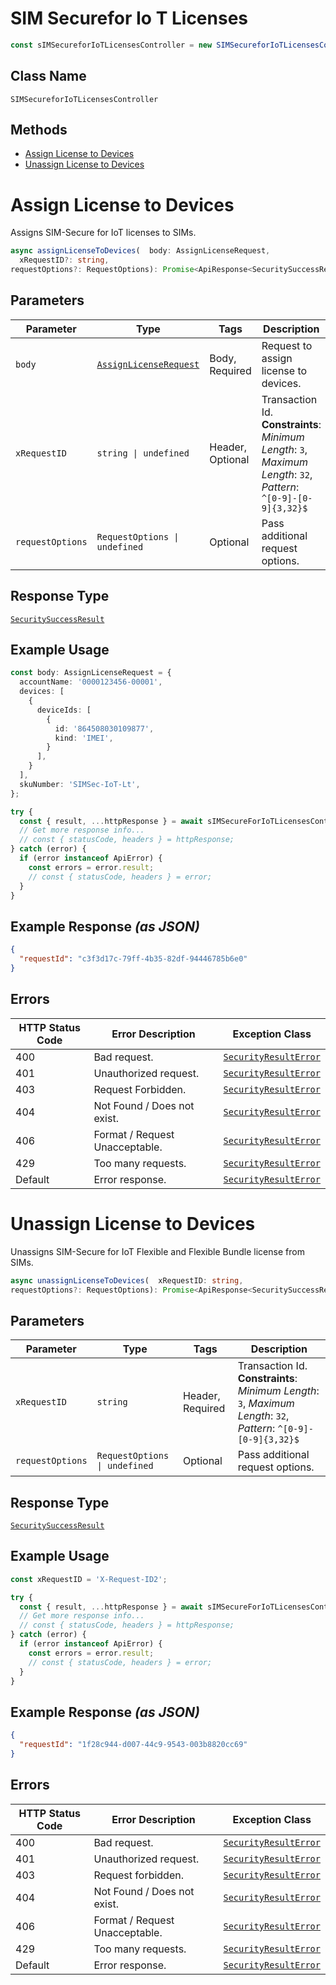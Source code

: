 # SIM Securefor Io T Licenses

```ts
const sIMSecureforIoTLicensesController = new SIMSecureforIoTLicensesController(client);
```

## Class Name

`SIMSecureforIoTLicensesController`

## Methods

* [Assign License to Devices](../../doc/controllers/sim-securefor-io-t-licenses.md#assign-license-to-devices)
* [Unassign License to Devices](../../doc/controllers/sim-securefor-io-t-licenses.md#unassign-license-to-devices)


# Assign License to Devices

Assigns SIM-Secure for IoT licenses to SIMs.

```ts
async assignLicenseToDevices(  body: AssignLicenseRequest,
  xRequestID?: string,
requestOptions?: RequestOptions): Promise<ApiResponse<SecuritySuccessResult>>
```

## Parameters

| Parameter | Type | Tags | Description |
|  --- | --- | --- | --- |
| `body` | [`AssignLicenseRequest`](../../doc/models/assign-license-request.md) | Body, Required | Request to assign license to devices. |
| `xRequestID` | `string \| undefined` | Header, Optional | Transaction Id.<br>**Constraints**: *Minimum Length*: `3`, *Maximum Length*: `32`, *Pattern*: `^[0-9]-[0-9]{3,32}$` |
| `requestOptions` | `RequestOptions \| undefined` | Optional | Pass additional request options. |

## Response Type

[`SecuritySuccessResult`](../../doc/models/security-success-result.md)

## Example Usage

```ts
const body: AssignLicenseRequest = {
  accountName: '0000123456-00001',
  devices: [
    {
      deviceIds: [
        {
          id: '864508030109877',
          kind: 'IMEI',
        }
      ],
    }
  ],
  skuNumber: 'SIMSec-IoT-Lt',
};

try {
  const { result, ...httpResponse } = await sIMSecureForIoTLicensesController.assignLicenseToDevices(body);
  // Get more response info...
  // const { statusCode, headers } = httpResponse;
} catch (error) {
  if (error instanceof ApiError) {
    const errors = error.result;
    // const { statusCode, headers } = error;
  }
}
```

## Example Response *(as JSON)*

```json
{
  "requestId": "c3f3d17c-79ff-4b35-82df-94446785b6e0"
}
```

## Errors

| HTTP Status Code | Error Description | Exception Class |
|  --- | --- | --- |
| 400 | Bad request. | [`SecurityResultError`](../../doc/models/security-result-error.md) |
| 401 | Unauthorized request. | [`SecurityResultError`](../../doc/models/security-result-error.md) |
| 403 | Request Forbidden. | [`SecurityResultError`](../../doc/models/security-result-error.md) |
| 404 | Not Found / Does not exist. | [`SecurityResultError`](../../doc/models/security-result-error.md) |
| 406 | Format / Request Unacceptable. | [`SecurityResultError`](../../doc/models/security-result-error.md) |
| 429 | Too many requests. | [`SecurityResultError`](../../doc/models/security-result-error.md) |
| Default | Error response. | [`SecurityResultError`](../../doc/models/security-result-error.md) |


# Unassign License to Devices

Unassigns SIM-Secure for IoT Flexible and Flexible Bundle license from SIMs.

```ts
async unassignLicenseToDevices(  xRequestID: string,
requestOptions?: RequestOptions): Promise<ApiResponse<SecuritySuccessResult>>
```

## Parameters

| Parameter | Type | Tags | Description |
|  --- | --- | --- | --- |
| `xRequestID` | `string` | Header, Required | Transaction Id.<br>**Constraints**: *Minimum Length*: `3`, *Maximum Length*: `32`, *Pattern*: `^[0-9]-[0-9]{3,32}$` |
| `requestOptions` | `RequestOptions \| undefined` | Optional | Pass additional request options. |

## Response Type

[`SecuritySuccessResult`](../../doc/models/security-success-result.md)

## Example Usage

```ts
const xRequestID = 'X-Request-ID2';

try {
  const { result, ...httpResponse } = await sIMSecureForIoTLicensesController.unassignLicenseToDevices(xRequestID);
  // Get more response info...
  // const { statusCode, headers } = httpResponse;
} catch (error) {
  if (error instanceof ApiError) {
    const errors = error.result;
    // const { statusCode, headers } = error;
  }
}
```

## Example Response *(as JSON)*

```json
{
  "requestId": "1f28c944-d007-44c9-9543-003b8820cc69"
}
```

## Errors

| HTTP Status Code | Error Description | Exception Class |
|  --- | --- | --- |
| 400 | Bad request. | [`SecurityResultError`](../../doc/models/security-result-error.md) |
| 401 | Unauthorized request. | [`SecurityResultError`](../../doc/models/security-result-error.md) |
| 403 | Request forbidden. | [`SecurityResultError`](../../doc/models/security-result-error.md) |
| 404 | Not Found / Does not exist. | [`SecurityResultError`](../../doc/models/security-result-error.md) |
| 406 | Format / Request Unacceptable. | [`SecurityResultError`](../../doc/models/security-result-error.md) |
| 429 | Too many requests. | [`SecurityResultError`](../../doc/models/security-result-error.md) |
| Default | Error response. | [`SecurityResultError`](../../doc/models/security-result-error.md) |

